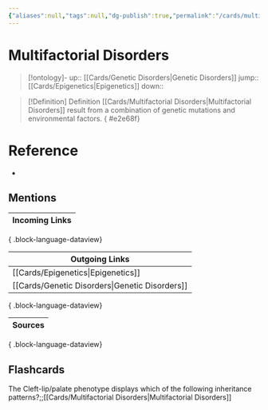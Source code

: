 ```yaml
---
{"aliases":null,"tags":null,"dg-publish":true,"permalink":"/cards/multifactorial-disorders/","dgPassFrontmatter":true}
---
```


# Multifactorial Disorders

> [!ontology]-
> up:: [[Cards/Genetic Disorders\|Genetic Disorders]]
> jump:: [[Cards/Epigenetics\|Epigenetics]]
> down:: 

> [!Definition] Definition
>  [[Cards/Multifactorial Disorders\|Multifactorial Disorders]] result from a combination of genetic mutations and environmental factors.
{ #e2e68f}


# Reference

- 

## Mentions

| Incoming Links |
| -------------- |

{ .block-language-dataview}

| Outgoing Links                                    |
| ------------------------------------------------- |
| [[Cards/Epigenetics\|Epigenetics]]             |
| [[Cards/Genetic Disorders\|Genetic Disorders]] |

{ .block-language-dataview}

| Sources |
| ------- |

{ .block-language-dataview}

## Flashcards

The Cleft-lip/palate phenotype displays which of the following inheritance patterns?;;[[Cards/Multifactorial Disorders\|Multifactorial Disorders]]